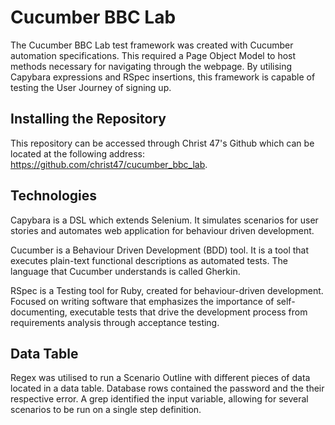 # Cucumber BBC Lab

The Cucumber BBC Lab test framework was created with Cucumber automation specifications. This required a Page Object Model to host methods necessary for navigating through the webpage. By utilising Capybara expressions and RSpec insertions, this framework is capable of testing the User Journey of signing up.

## Installing the Repository

This repository can be accessed through Christ 47's Github which can be located at the following address: https://github.com/christ47/cucumber_bbc_lab.

## Technologies

Capybara is a DSL which extends Selenium. It simulates scenarios for user stories and automates web application for behaviour driven development.


Cucumber is a Behaviour Driven Development (BDD) tool. It is a tool that executes plain-text functional descriptions as automated tests. The language that Cucumber understands is called Gherkin.

RSpec is a Testing tool for Ruby, created for behaviour-driven development. Focused on writing software that emphasizes the importance of self-documenting, executable tests that drive the development process from requirements analysis through acceptance testing.

## Data Table
Regex was utilised to run a Scenario Outline with different pieces of data located in a data table. Database rows contained the password and the their respective error. A grep identified the input variable, allowing for several scenarios to be run on a single step definition.
